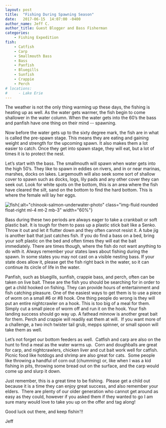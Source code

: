 ```yaml
---
layout: post
title:  "Fishing During Spawning Season"
date:   2017-06-15  14:07:00 -0400
author_name: Jeff C.
author_title: Guest Blogger and Bass Fisherman
categories: 
    - Fishing Expedition
fish: 
    - Catfish
    - Carp
    - Smallmouth Bass
    - Bass
    - Panfish
    - Bluegills
    - Sunfish
    - Crappie
    - Perch
# locations:
#     - Lake Erie
---
```



The weather is not the only thing warming up these days, the fishing is heating up as well. As the water gets warmer, the fish begin to come shallower in the water column. When the water gets into the 60’s the bass and panfish have one thing on their mind -- spawning.

Now before the water gets up to the sixty degree mark, the fish are in what is called the pre-spawn stage. This means they are eating and gaining weight and strength for the upcoming spawn. It also makes them a lot easier to catch. Once they get into spawn stage, they will eat, but a lot of times it is to protect the nest.

Let’s start with the bass. The smallmouth will spawn when water gets into the high 50’s. They like to spawn in eddies on rivers, and in or near marinas, marshes, docks on lakes. Largemouth will also seek some sort of shallow cover to spawn such as docks, logs, lily pads and any other cover they can seek out. Look for white spots on the bottom, this is an area where the fish have cleared the silt, sand on the bottom to find the hard bottom. This is where the female will lay her eggs.


![fish](/assets/images/blog--maa.jpg){:alt="chinook-salmon-underwater-photo" class="img-fluid rounded float-right ml-4 mt-2 mb-3" width="60%"}


Bass during these two periods are always eager to take a crankbait or soft plastic bait. It is tough for them to pass up a plastic stick bait like a Senko. Throw it out and let it flutter down and they often cannot resist it. A tube jig is another bait that just catches fish. If you do find a bass on a bed, bring your soft plastic on the bed and often times they will eat the bait immediately. There are times though, where the fish do not want anything to do with it. Always remember your states laws about fishing during the spawn. In some states you may not cast on a visible nesting bass. If your state does allow it, please get the fish right back in the water, so it can continue its circle of life in the water.

Panfish, such as bluegills, sunfish, crappie bass, and perch, often can be taken on live bait. These are the fish you should be searching for in order to get a child hooked on fishing. They can provide hours of entertainment and fish catching pleasure. One of the easiest ways to get them is to use a piece of worm on a small #6 or #8 hook. One thing people do wrong is they will put an entire nightcrawler on a hook. This is too big of a meal for them. Simply cut a small piece of worm off and run it on the hook. Your fish landing success should go way up. A fathead minnow is another great bait for them. Perch and crappie will readily eat them at will.  If you want more of a challenge, a two inch twister tail grub, mepps spinner, or small spoon will take them as well.

Let’s not forget our bottom feeders as well.  Catfish and carp are also on the hunt to find a meal as the water warms up.  Corn and doughballs are great for carp, and nightcrawlers, chicken liver and cut bait work well for catfish.  Picnic food like hotdogs and shrimp are also great for cats.  Some people like throwing a handful of corn out (chumming) or, like when I was a kid fishing in pits, throwing some bread out on the surface, and the carp would come up and slurp it down.

Just remember, this is a great time to be fishing.  Please get a child out because it is a time they can enjoy great success, and also remember your elders.  There are plenty of our older generation who cannot get around as easy as they could, however if you asked them if they wanted to go I am sure many would love to take you up on the offer and tag along!

Good luck out there, and keep fishin'!!

Jeff
